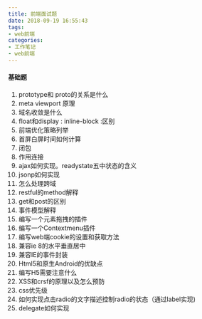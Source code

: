 ```yaml
---
title: 前端面试题
date: 2018-09-19 16:55:43
tags:
- web前端
categories: 
- 工作笔记
- web前端
---
```


#### 基础题

1. prototype和 proto的关系是什么
2. meta viewport 原理
3. 域名收敛是什么
4. float和display : inline-block :区别
5. 前端优化策略列举
6. 首屏白屏时间如何计算
7. 闭包
8. 作用连接
9.  ajax如何实现。readystate五中状态的含义
10.  jsonp如何实现
11. 怎么处理跨域
12.  restful的method解释
13. get和post的区别
14. 事件模型解释
15. 编写一个元素拖拽的插件
16. 编写一个Contextmenu插件
17. 编写web端cookie的设置和获取方法
18. 兼容ie 8的水平垂直居中
19. 兼容IE的事件封装
20. Html5和原生Android的优缺点
21. 编写H5需要注意什么
22. XSS和crsf的原理以及怎么预防
23. css优先级
24. 如何实现点击radio的文字描述控制radio的状态（通过label实现)
25. delegate如何实现